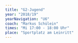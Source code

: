 ```yaml
---
title: "G2-Jugend"
year: "2018/19"
yearNavigation: "U6"
coach: "Markus Schülein"
times: "Mi 17:00 - 18:00 Uhr"
place: "Sportplatz am Leinritt"
---
```


